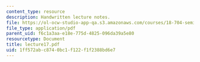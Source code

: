 ```yaml
---
content_type: resource
description: Handwritten lecture notes.
file: https://ol-ocw-studio-app-qa.s3.amazonaws.com/courses/18-704-seminar-in-algebra-and-number-theory-rational-points-on-elliptic-curves-fall-2004/1ff572abc8740bc1f122f1f2388bd6e7_lecture17.pdf
file_type: application/pdf
parent_uid: f6c1a3aa-e18e-775d-4825-096da39a5e80
resourcetype: Document
title: lecture17.pdf
uid: 1ff572ab-c874-0bc1-f122-f1f2388bd6e7
---
```


